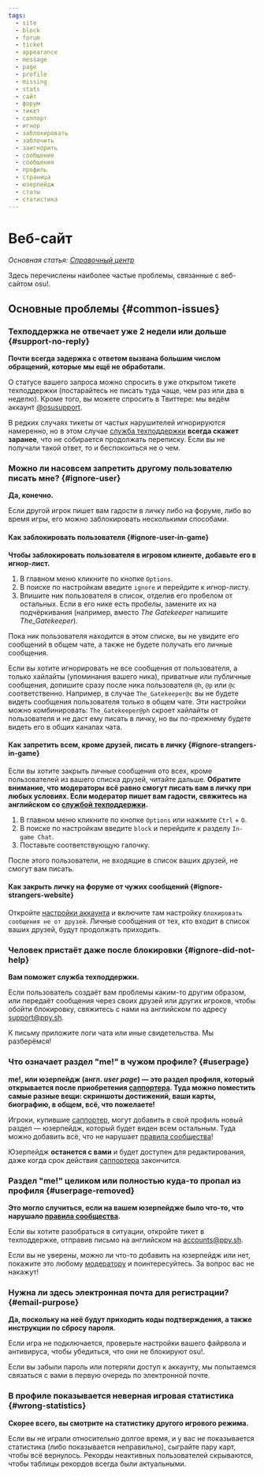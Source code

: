 ```yaml
---
tags:
  - site
  - block
  - forum
  - ticket
  - appearance
  - message
  - page
  - profile
  - missing
  - stats
  - сайт
  - форум
  - тикет
  - саппорт
  - игнор
  - заблокировать
  - заблочить
  - заигнорить
  - сообщение
  - сообщения
  - профиль
  - страница
  - юзерпейдж
  - статы
  - статистика
---
```


# Веб-сайт

*Основная статья: [Справочный центр](/wiki/Help_centre)*

Здесь перечислены наиболее частые проблемы, связанные с веб-сайтом osu!.

## Основные проблемы {#common-issues}

### Техподдержка не отвечает уже 2 недели или дольше {#support-no-reply}

**Почти всегда задержка с ответом вызвана большим числом обращений, которые мы ещё не обработали.**

О статусе вашего запроса можно спросить в уже открытом тикете техподдержки (постарайтесь не писать туда чаще, чем раз или два в неделю). Кроме того, вы можете спросить в Твиттере: мы ведём аккаунт [@osusupport](https://twitter.com/osusupport).

В редких случаях тикеты от частых нарушителей игнорируются намеренно, но в этом случае [служба техподдержки](/wiki/People/The_Team/Account_support_team) **всегда скажет заранее**, что не собирается продолжать переписку. Если вы не получали такой ответ, то и беспокоиться не о чем.

### Можно ли насовсем запретить другому пользователю писать мне? {#ignore-user}

**Да, конечно.**

Если другой игрок пишет вам гадости в личку либо на форуме, либо во время игры, его можно заблокировать несколькими способами.

#### Как заблокировать пользователя {#ignore-user-in-game}

**Чтобы заблокировать пользователя в игровом клиенте, добавьте его в игнор-лист.**

1. В главном меню кликните по кнопке `Options`.
2. В поиске по настройкам введите `ignore` и перейдите к игнор-листу.
3. Впишите ник пользователя в список, отделив его пробелом от остальных. Если в его нике есть пробелы, замените их на подчёркивания (например, вместо *The Gatekeeper* напишите *The\_Gatekeeper*).

Пока ник пользователя находится в этом списке, вы не увидите его сообщений в общем чате, а также не будете получать его личные сообщения.

Если вы хотите игнорировать не все сообщения от пользователя, а только хайлайты (упоминания вашего ника), приватные или публичные сообщения, допишите сразу после ника пользователя `@h`, `@p` или `@c` соответственно. Например, в случае `The_Gatekeeper@c` вы не будете видеть сообщения пользователя только в общем чате. Эти настройки можно комбинировать: `The_Gatekeeper@ph` скроет хайлайты от пользователя и не даст ему писать в личку, но вы по-прежнему будете видеть его в общих каналах чата.

#### Как запретить всем, кроме друзей, писать в личку {#ignore-strangers-in-game}

Если вы хотите закрыть личные сообщения ото всех, кроме пользователей из вашего списка друзей, читайте дальше. **Обратите внимание, что модераторы всё равно смогут писать вам в личку при любых условиях. Если модератор пишет вам гадости, свяжитесь на английском со [службой техподдержки](mailto:support@ppy.sh).**

1. В главном меню кликните по кнопке `Options` или нажмите `Ctrl` + `O`.
2. В поиске по настройкам введите `block` и перейдите к разделу `In-game Chat`.
3. Поставьте соответствующую галочку.

После этого пользователи, не входящие в список ваших друзей, не смогут вам писать.

<!-- TODO: describe how to ignore others' posts and comments when https://github.com/ppy/osu-web/issues/2319 is implemented -->

#### Как закрыть личку на форуме от чужих сообщений {#ignore-strangers-website}

Откройте [настройки аккаунта](https://osu.ppy.sh/home/account/edit) и включите там настройку `блокировать сообщения не от друзей`. Личные сообщения от тех, кто входит в список ваших друзей, будут продолжать приходить.

### Человек пристаёт даже после блокировки {#ignore-did-not-help}

**Вам поможет служба техподдержки.**

Если пользователь создаёт вам проблемы каким-то другим образом, или передаёт сообщения через своих друзей или других игроков, чтобы обойти блокировку, свяжитесь с нами на английском по адресу [support@ppy.sh](mailto:support@ppy.sh).

К письму приложите логи чата или иные свидетельства. Мы разберёмся!

### Что означает раздел "me!" в чужом профиле? {#userpage}

**me!, или юзерпейдж (англ. *user page*) — это раздел профиля, который открывается после приобретения [саппортера](https://osu.ppy.sh/home/support). Туда можно поместить самые разные вещи: скриншоты достижений, ваши карты, биографию, в общем, всё, что пожелаете!**

Игроки, купившие [саппортер](https://osu.ppy.sh/home/support), могут добавить в свой профиль новый раздел — юзерпейдж, который будет виден всем остальным. Туда можно добавить всё, что не нарушает [правила сообщества](/wiki/Rules)!

Юзерпейдж **останется с вами** и будет доступен для редактирования, даже когда срок действия [саппортера](https://osu.ppy.sh/home/support) закончится.

### Раздел "me!" целиком или полностью куда-то пропал из профиля {#userpage-removed}

**Это могло случиться, если на вашем юзерпейдже было что-то, что нарушало [правила сообщества](/wiki/Rules).**

Если вы хотите разобраться в ситуации, откройте тикет в техподдержке, отправив письмо на английском на [accounts@ppy.sh](mailto:accounts@ppy.sh).

Если вы не уверены, можно ли что-то добавить на юзерпейдж или нет, покажите это любому [модератору](/wiki/People/The_Team/Global_Moderation_Team) и поинтересуйтесь. За вопрос вас не накажут!

### Нужна ли здесь электронная почта для регистрации? {#email-purpose}

**Да, поскольку на неё будут приходить коды подтверждения, а также инструкции по сбросу пароля.**

Если игра не подключается, проверьте настройки вашего файрвола и антивируса, чтобы убедиться, что они не блокируют osu!.

Если вы забыли пароль или потеряли доступ к аккаунту, мы попытаемся связаться с вами в первую очередь по электронной почте.

### В профиле показывается неверная игровая статистика {#wrong-statistics}

**Скорее всего, вы смотрите на статистику другого игрового режима.**

Если вы не играли относительно долгое время, и у вас не показывается статистика (либо показывается неправильно), сыграйте пару карт, чтобы всё вернулось. Рекорды неактивных пользователей скрываются, чтобы таблицы рекордов всегда были актуальными.
